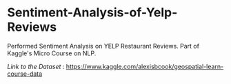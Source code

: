 # Sentiment-Analysis-of-Yelp-Reviews
Performed Sentiment Analysis on YELP Restaurant Reviews. Part of Kaggle's Micro Course on NLP. 

*Link to the Dataset* : https://www.kaggle.com/alexisbcook/geospatial-learn-course-data
